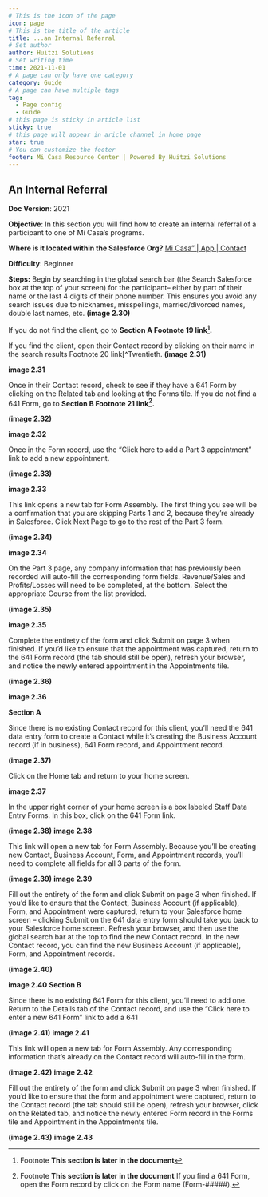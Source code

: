 ```yaml
---
# This is the icon of the page
icon: page
# This is the title of the article
title: ...an Internal Referral
# Set author
author: Huitzi Solutions
# Set writing time
time: 2021-11-01
# A page can only have one category
category: Guide
# A page can have multiple tags
tag:
  - Page config
  - Guide
# this page is sticky in article list
sticky: true
# this page will appear in aricle channel in home page
star: true
# You can customize the footer
footer: Mi Casa Resource Center | Powered By Huitzi Solutions
---
```


## An Internal Referral

**Doc Version**: 2021

**Objective**:  In this section you will find how to create an internal referral of a participant to one of Mi Casa’s programs. 

**Where is it located within the Salesforce Org?**  [Mi Casa” | App | Contact](https://micasa--partial.lightning.force.com/lightning/o/Contact/list?filterName=Recent)

**Difficulty**: Beginner

**Steps:**
Begin by searching in the global search bar (the Search Salesforce box at the top of your screen) for the participant– either by part of their name or the last 4 digits of their phone number. This ensures you avoid any search issues due to nicknames, misspellings, married/divorced names, double last names, etc. **(image 2.30)**

If you do not find the client, go to **Section A Footnote 19 link[^Nineteenth].**

[^Nineteenth]: Footnote **This section is later in the document**

If you find the client, open their Contact record by clicking on their name in the search results Footnote 20 link[^Twentieth.  **(image 2.31)**

[^Twentieth]: Footnote **Note: If you find two or more Contacts for a client, let the Evaluation Coordinator know so they can merge the records. In the meantime, open both Contact records and continue with whichever Contact has a 641 Form. If neither does, pick one of the Contact records and continue**

**image 2.31**

Once in their Contact record, check to see if they have a 641 Form by clicking on the Related tab and looking at the Forms tile.
If you do not find a 641 Form, go to **Section B Footnote 21 link[^Twenty-first].**
[^Twenty-first]: Footnote **This section is later in the document**
If you find a 641 Form, open the Form record by click on the Form name (Form-#####). 

**(image 2.32)**

**image 2.32**

Once in the Form record, use the “Click here to add a Part 3 appointment” link to add a new appointment. 

**(image 2.33)**

**image 2.33**

This link opens a new tab for Form Assembly. The first thing you see will be a confirmation that you are skipping Parts 1 and 2, because they’re already in Salesforce. Click Next Page to go to the rest of the Part 3 form. 

**(image 2.34)**

**image 2.34**

On the Part 3 page, any company information that has previously been recorded will auto-fill the corresponding form fields. Revenue/Sales and Profits/Losses will need to be completed, at the bottom. Select the appropriate Course from the list provided. 

**(image 2.35)**

**image 2.35**

Complete the entirety of the form and click Submit on page 3 when finished.
If you’d like to ensure that the appointment was captured, return to the 641 Form record (the tab should still be open), refresh your browser, and notice the newly entered appointment in the Appointments tile. 

**(image 2.36)**

**image 2.36**


**Section A**

Since there is no existing Contact record for this client, you’ll need the 641 data entry form to create a Contact while it’s creating the Business Account record (if in business), 641 Form record, and Appointment record.  

**(image 2.37)**

Click on the Home tab and return to your home screen.

**image 2.37**

In the upper right corner of your home screen is a box labeled Staff Data Entry Forms. In this box, click on the 641 Form link. 

**(image 2.38)**
**image 2.38**

This link will open a new tab for Form Assembly. Because you’ll be creating new Contact, Business Account, Form, and Appointment records, you’ll need to complete all fields for all 3 parts of the form. 

**(image 2.39)**
**image 2.39**

Fill out the entirety of the form and click Submit on page 3 when finished.
If you’d like to ensure that the Contact, Business Account (if applicable), Form, and Appointment were captured, return to your Salesforce home screen – clicking Submit on the 641 data entry form should take you back to your Salesforce home screen. Refresh your browser, and then use the global search bar at the top to find the new Contact record. In the new Contact record, you can find the new Business Account (if applicable), Form, and Appointment records. 

**(image 2.40)**

**image 2.40**
**Section B**

Since there is no existing 641 Form for this client, you’ll need to add one. Return to the Details tab of the Contact record, and use the “Click here to enter a new 641 Form” link to add a 641 

**(image 2.41)**
**image 2.41**

This link will open a new tab for Form Assembly. Any corresponding information that’s already on the Contact record will auto-fill in the form. 

**(image 2.42)**
**image 2.42**

Fill out the entirety of the form and click Submit on page 3 when finished.
If you’d like to ensure that the form and appointment were captured, return to the Contact record (the tab should still be open), refresh your browser, click on the Related tab, and notice the newly entered Form record in the Forms tile and Appointment in the Appointments tile. 

**(image 2.43)**
**image 2.43**
